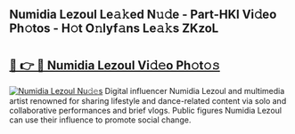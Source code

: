 ## Numidia Lezoul Le𝚊𝚔ed N𝚞𝚍e - Part-HKl Vi𝚍eo Ph𝚘tos - H𝚘t O𝚗lyf𝚊ns Le𝚊𝚔s ZKzoL

# <h2><a href="http://hfdve7q.feru.top/?c=Numidia+Lezoul">🔗 👉 🔴 Numidia Lezoul Vi𝚍𝚎o Ph𝚘t𝚘𝚜</a></h2>

[![Numidia Lezoul Nu𝚍𝚎s](https://i.imgur.com/0TWrTi3.gif)](http://hfdve7q.feru.top/?c=Numidia+Lezoul)
Digital influencer Numidia Lezoul and multimedia artist renowned for sharing lifestyle and dance-related content via solo and collaborative performances and brief vlogs. Public figures Numidia Lezoul can use their influence to promote social change. 
